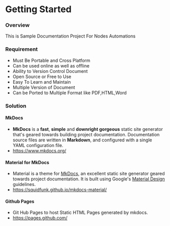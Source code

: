 # Getting Started

### Overview

This is Sample Documentation Project For Nodes Automations

### Requirement

- Must Be Portable and Cross Platform
- Can be used online as well as offline
- Ability to Version Control Document
- Open Source or Free to Use
- Easy To Learn and Maintain
- Multiple Version of Document
- Can be Ported to Multiple Format like PDF,HTML,Word

### Solution

#### MkDocs

  - **MkDocs** is a **fast**, **simple** and **downright gorgeous** static site generator that's geared towards building project documentation. Documentation source files are written in **Markdown**, and configured with a single YAML configuration file. 
  - https://www.mkdocs.org/  

#### Material for MkDocs

- Material is a theme for [MkDocs](https://www.mkdocs.org/), an excellent static site generator geared towards project documentation. It is built using Google's [Material Design](https://material.io/design/) guidelines.
- https://squidfunk.github.io/mkdocs-material/

#### Github Pages

- Git Hub Pages to host Static HTML Pages generated by mkdocs.
- https://pages.github.com/